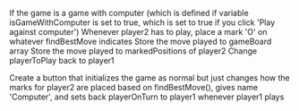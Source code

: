 If the game is a game with computer (which is defined if variable isGameWithComputer is set to true, which is set to true if you click 'Play against computer')
    Whenever player2 has to play, place a mark 'O' on whatever findBestMove indicates
    Store the move played to gameBoard array
    Store the move played to markedPositions of player2
    Change playerToPlay back to player1
<!-- - Whenever you reset a game, also reset the variable isGameWithComputer -->
Create a button that initializes the game as normal but just changes how the marks for player2 are placed based on findBestMove(), gives name 'Computer', and sets back playerOnTurn to player1 whenever player1 plays